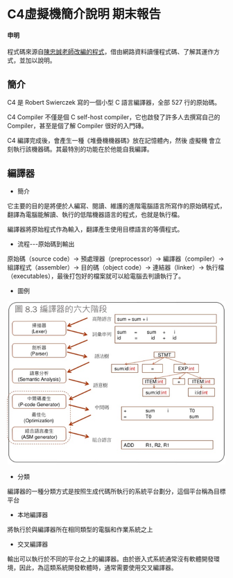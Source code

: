 # C4虛擬機簡介說明  期末報告

#### 申明
程式碼來源自[陳忠誠老師改編的程式](https://gitlab.com/ccc109/sp/-/blob/master/C1-c4/c4.c)，借由網路資料讀懂程式碼、了解其運作方式，並加以說明。

## 簡介
C4 是 Robert Swierczek 寫的一個小型 C 語言編譯器，全部 527 行的原始碼。

C4 Compiler 不僅是個 C self-host compiler，它也啟發了許多人去撰寫自己的 Compiler，甚至是個了解 Compiler 很好的入門磚。

C4 編譯完成後，會產生一種《堆疊機機器碼》放在記憶體內，然後 虛擬機 會立刻執行該機器碼。其最特別的功能在於他能自我編譯。

## 編譯器

* 簡介

它主要的目的是將便於人編寫、閱讀、維護的進階電腦語言所寫作的原始碼程式，翻譯為電腦能解讀、執行的低階機器語言的程式，也就是執行檔。

編譯器將原始程式作為輸入，翻譯產生使用目標語言的等價程式。

* 流程---原始碼到輸出

原始碼（source code）→ 預處理器（preprocessor）→ 編譯器（compiler）→ 組譯程式（assembler）→ 目的碼（object code）→ 連結器（linker）→ 執行檔（executables），最後打包好的檔案就可以給電腦去判讀執行了。

* 圖例

![PIC](IMG/compiler.jpg)

* 分類

編譯器的一種分類方式是按照生成代碼所執行的系統平台劃分，這個平台稱為目標平台

* 本地編譯器

將執行於與編譯器所在相同類型的電腦和作業系統之上

* 交叉編譯器

輸出可以執行於不同的平台之上的編譯器。由於嵌入式系統通常沒有軟體開發環境，因此，為這類系統開發軟體時，通常需要使用交叉編譯器。


